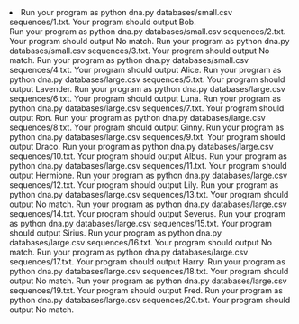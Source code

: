 <li>Run your program as python dna.py databases/small.csv sequences/1.txt. Your program should output Bob.</li>
Run your program as python dna.py databases/small.csv sequences/2.txt. Your program should output No match.
Run your program as python dna.py databases/small.csv sequences/3.txt. Your program should output No match.
Run your program as python dna.py databases/small.csv sequences/4.txt. Your program should output Alice.
Run your program as python dna.py databases/large.csv sequences/5.txt. Your program should output Lavender.
Run your program as python dna.py databases/large.csv sequences/6.txt. Your program should output Luna.
Run your program as python dna.py databases/large.csv sequences/7.txt. Your program should output Ron.
Run your program as python dna.py databases/large.csv sequences/8.txt. Your program should output Ginny.
Run your program as python dna.py databases/large.csv sequences/9.txt. Your program should output Draco.
Run your program as python dna.py databases/large.csv sequences/10.txt. Your program should output Albus.
Run your program as python dna.py databases/large.csv sequences/11.txt. Your program should output Hermione.
Run your program as python dna.py databases/large.csv sequences/12.txt. Your program should output Lily.
Run your program as python dna.py databases/large.csv sequences/13.txt. Your program should output No match.
Run your program as python dna.py databases/large.csv sequences/14.txt. Your program should output Severus.
Run your program as python dna.py databases/large.csv sequences/15.txt. Your program should output Sirius.
Run your program as python dna.py databases/large.csv sequences/16.txt. Your program should output No match.
Run your program as python dna.py databases/large.csv sequences/17.txt. Your program should output Harry.
Run your program as python dna.py databases/large.csv sequences/18.txt. Your program should output No match.
Run your program as python dna.py databases/large.csv sequences/19.txt. Your program should output Fred.
Run your program as python dna.py databases/large.csv sequences/20.txt. Your program should output No match.
